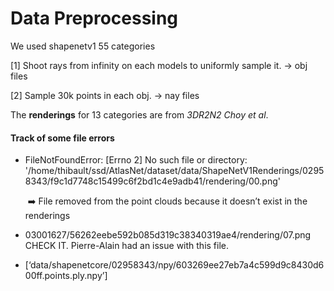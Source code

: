 # Data Preprocessing



We used shapenetv1 55 categories

[1] Shoot rays from infinity on each models to uniformly sample it. -> obj files

[2] Sample 30k points in each obj. -> nay files

The **renderings** for 13 categories are from *3DR2N2 Choy et al*.



#### Track of some file errors

* FileNotFoundError: [Errno 2] No such file or directory: '/home/thibault/ssd/AtlasNet/dataset/data/ShapeNetV1Renderings/02958343/f9c1d7748c15499c6f2bd1c4e9adb41/rendering/00.png'

  ​      :arrow_right: File removed from the point clouds because it doesn’t exist in the renderings



* 03001627/56262eebe592b085d319c38340319ae4/rendering/07.png CHECK IT. Pierre-Alain had an issue with this file.
* [‘data/shapenetcore/02958343/npy/603269ee27eb7a4c599d9c8430d600ff.points.ply.npy’]
